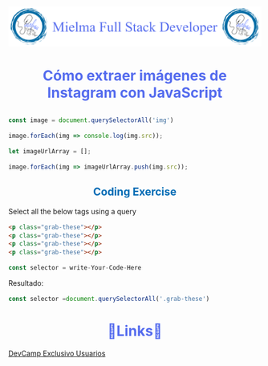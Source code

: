 ![Logo Mielma](image/Logo_Encabezado.png)

# <center><b><font color="#556CEE">Cómo extraer imágenes de Instagram con JavaScript</font></b>
## <b><font color="#006cb5"></font></b>
```js
const image = document.querySelectorAll('img')
```
```js
image.forEach(img => console.log(img.src));
```
```js
let imageUrlArray = [];
```
```js
image.forEach(img => imageUrlArray.push(img.src));
```



### <font color="#556CEE"></font>
#### <font color="#006cb5"></font>


## <center><b><font color="#006cb5">Coding Exercise</font></b>
Select all the below tags using a query
```html
<p class="grab-these"></p>
<p class="grab-these"></p>
<p class="grab-these"></p>
<p class="grab-these"></p>
```
```js
const selector = write-Your-Code-Here
```
Resultado:
```js
const selector =document.querySelectorAll('.grab-these')
```

# <center><b><font color="#556CEE">🔗Links🔗</font></b>

[DevCamp Exclusivo Usuarios](https://basque.devcamp.com/pt-full-stack-development-javascript-python-react/guide/how-to-pull-images-instagram-javascript)  

